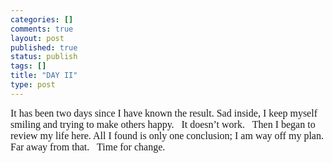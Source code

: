 ```yaml
--- 
categories: []
comments: true
layout: post
published: true
status: publish
tags: []
title: "DAY II"
type: post
---
```

<div id="msgcns!3725CC0EE38B1F6!108" class="bvMsg">
<font face="Times New Roman" size="3">It has been two days since I have known the result. Sad inside, I keep myself smiling and trying to make others happy.</font> <font face="Times New Roman" size="3"> </font> <font face="Times New Roman" size="3">It doesn’t work.</font> <font face="Times New Roman" size="3"> </font> <font face="Times New Roman" size="3">Then I began to review my life here. All I found is only one conclusion; I am way off my plan. Far away from that.</font> <font face="Times New Roman" size="3"> </font> <font face="Times New Roman" size="3">Time for change.</font> <font face="Times New Roman" size="3"> </font> <font face="Times New Roman" size="3"> </font> </div>
